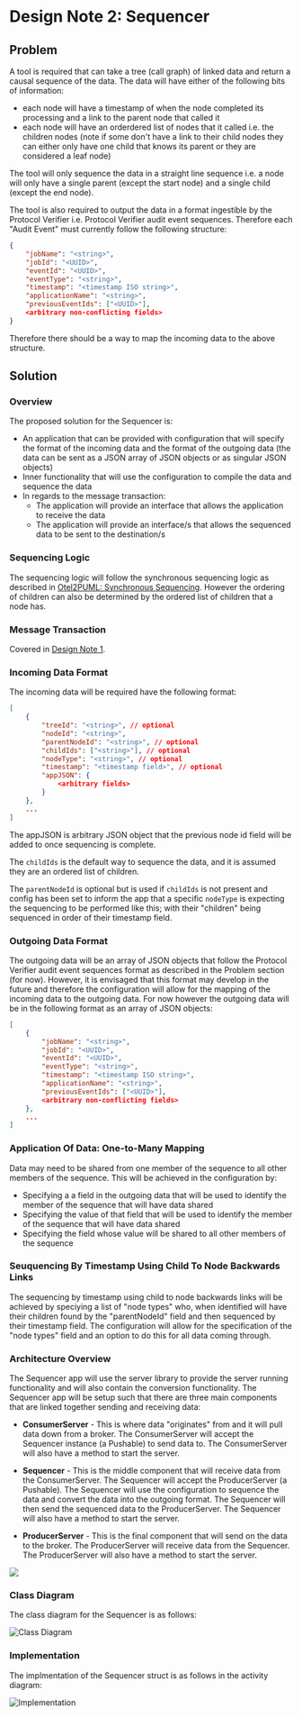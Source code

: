 # Design Note 2: Sequencer
## Problem
A tool is required that can take a tree (call graph) of linked data and return a causal sequence of the data. The data will have either of the following bits of information:
- each node will have a timestamp of when the node completed its processing and a link to the parent node that called it
- each node will have an orderdered list of nodes that it called i.e. the children nodes (note if some don't have a link to their child nodes they can either only have one child that knows its parent or they are considered a leaf node)

The tool will only sequence the data in a straight line sequence i.e. a node will only have a single parent (except the start node) and a single child (except the end node).

The tool is also required to output the data in a format ingestible by the Protocol Verifier i.e. Protocol Verifier audit event sequences. Therefore each "Audit Event" must currently follow the following structure:
```json
{
    "jobName": "<string>",
    "jobId": "<UUID>",
    "eventId": "<UUID>",
    "eventType": "<string>",
    "timestamp": "<timestamp ISO string>",
    "applicationName": "<string>",
    "previousEventIds": ["<UUID>"],
    <arbitrary non-conflicting fields>
}
```

Therefore there should be a way to map the incoming data to the above structure.

## Solution
### Overview
The proposed solution for the Sequencer is:
- An application that can be provided with configuration that will specify the format of the incoming data and the format of the outgoing data (the data can be sent as a JSON array of JSON objects or as singular JSON objects)
- Inner functionality that will use the configuration to compile the data and sequence the data
- In regards to the message transaction:
  - The application will provide an interface that allows the application to receive the data
  - The application will provide an interface/s that allows the sequenced data to be sent to the destination/s

### Sequencing Logic
The sequencing logic will follow the synchronous sequencing logic as described in [Otel2PUML: Synchronous Sequencing](https://github.com/xtuml/otel2puml/blob/main/docs/user/sequencer_HOWTO.md#synchronous-sequencing). However the ordering of children can also be determined by the ordered list of children that a node has.

### Message Transaction
Covered in [Design Note 1](/docs/design_notes/DN1_JSON_Extractor/DN1_JSON_Extractor.md#Message-Transaction).

### Incoming Data Format
The incoming data will be required have the following format:
```json
[
    {
        "treeId": "<string>", // optional
        "nodeId": "<string>",
        "parentNodeId": "<string>", // optional
        "childIds": ["<string>"], // optional
        "nodeType": "<string>", // optional
        "timestamp": "<timestamp field>", // optional
        "appJSON": {
            <arbitrary fields>
        } 
    },
    ...
]
```
The appJSON is arbitrary JSON object that the previous node id field will be added to once sequencing is complete.

The `childIds` is the default way to sequence the data, and it is assumed they are an ordered list of children.

The `parentNodeId` is optional but is used if `childIds` is not present and config has been set to inform the app that a specific `nodeType` is expecting the sequencing to be performed like this; with their "children" being sequenced in order of their timestamp field.


### Outgoing Data Format
The outgoing data will be an array of JSON objects that follow the Protocol Verifier audit event sequences format as described in the Problem section (for now). However, it is envisaged that this format may develop in the future and therefore the configuration will allow for the mapping of the incoming data to the outgoing data. For now however the outgoing data will be in the following format as an array of JSON objects:
```json
[
    {
        "jobName": "<string>",
        "jobId": "<UUID>",
        "eventId": "<UUID>",
        "eventType": "<string>",
        "timestamp": "<timestamp ISO string>",
        "applicationName": "<string>",
        "previousEventIds": ["<UUID>"],
        <arbitrary non-conflicting fields>
    },
    ...
]
```
### Application Of Data: One-to-Many Mapping
Data may need to be shared from one member of the sequence to all other members of the sequence. This will be achieved in the configuration by:
- Specifying a a field in the outgoing data that will be used to identify the member of the sequence that will have data shared
- Specifying the value of that field that will be used to identify the member of the sequence that will have data shared
- Specifying the field whose value will be shared to all other members of the sequence
### Seuquencing By Timestamp Using Child To Node Backwards Links
The sequencing by timestamp using child to node backwards links will be achieved by speciying a list of "node types" who, when identified will have their children found by the "parentNodeId" field and then sequenced by their timestamp field. The configuration will allow for the specification of the "node types" field and an option to do this for all data coming through.

### Architecture Overview

The Sequencer app will use the server library to provide the server running functionality and will also contain the conversion functionality. The Sequencer app will be setup such that there are three main components that are linked together sending and receiving data:


- **ConsumerServer** - This is where data "originates" from and it will pull data down from a broker. The ConsumerServer will accept the Sequencer instance (a Pushable) to send data to. The ConsumerServer will also have a method to start the server.

- **Sequencer** - This is the middle component that will receive data from the ConsumerServer. The Sequencer will accept the ProducerServer (a Pushable). The Sequencer will use the configuration to sequence the data and convert the data into the outgoing format. The Sequencer will then send the sequenced data to the ProducerServer. The Sequencer will also have a method to start the server.

- **ProducerServer** - This is the final component that will send on the data to the broker. The ProducerServer will receive data from the Sequencer. The ProducerServer will also have a method to start the server.

![](./Sequencer_components.svg)

### Class Diagram
The class diagram for the Sequencer is as follows:

![Class Diagram](./class_diagram.svg)

### Implementation
The implmentation of the Sequencer struct is as follows in the activity diagram:

![Implementation](./implementation_Sequencer.svg)